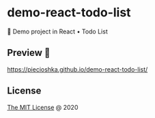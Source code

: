 # demo-react-todo-list

🚁 Demo project in React • Todo List

## Preview 🎉

<https://piecioshka.github.io/demo-react-todo-list/>

## License

[The MIT License](https://piecioshka.mit-license.org) @ 2020
